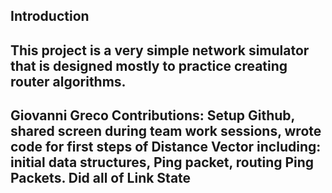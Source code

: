 Introduction
------------

This project is a very simple network simulator that is designed mostly to practice
creating router algorithms.
----------------
Giovanni Greco
Contributions: 
Setup Github, shared screen during team work sessions, wrote code for first steps of 
Distance Vector including: initial data structures, Ping packet, routing Ping Packets. 
Did all of Link State
-----------------
